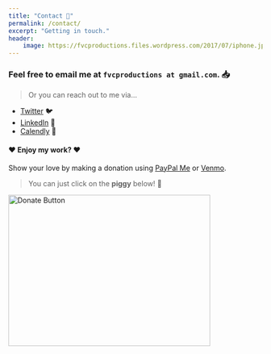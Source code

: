 ```yaml
---
title: "Contact 📨️"
permalink: /contact/
excerpt: "Getting in touch."
header:
    image: https://fvcproductions.files.wordpress.com/2017/07/iphone.jpeg
---
```


### Feel free to email me at `fvcproductions at gmail.com`. 📥

> Or you can reach out to me via...

- <a href="http://twitter.com/fvcproductions" target="_blank">Twitter</a> 🐦️
- <a href="http://linkedin.com/in/fvcproductions" target="_blank">LinkedIn</a> 👥️
- <a href="http://calendly.com/fvcproductions" target="_blank">Calendly</a> 📅

#### ❤︎ Enjoy my work? ❤︎

Show your love by making a donation using <a href="https://www.paypal.me/fvcproductions" target="_blank">PayPal Me</a> or <a href="https://venmo.com/fvcproductions" target="_blank">Venmo</a>.

> You can just click on the **piggy** below! 🐷️

<a href="http://paypal.me/fvcproductions" target="_blank"><img src="https://fvcproductions.files.wordpress.com/2015/09/donate-pig.gif" alt="Donate Button" width="400" height="300" /></a>